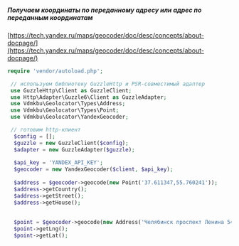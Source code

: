 ##### Получаем координаты по переданному адресу или адрес по переданным координатам
[https://tech.yandex.ru/maps/geocoder/doc/desc/concepts/about-docpage/](https://tech.yandex.ru/maps/geocoder/doc/desc/concepts/about-docpage/)
```php
require 'vendor/autoload.php';

 // используем библиотеку GuzzleHttp и PSR-совместимый адаптер 
 use GuzzleHttp\Client as GuzzleClient;
 use Http\Adapter\Guzzle6\Client as GuzzleAdapter;
 use Vdmkbu\Geolocator\Types\Address;
 use Vdmkbu\Geolocator\Types\Point;
 use Vdmkbu\Geolocator\YandexGeocoder;

 // готовим http-клиент
  $config = [];
  $guzzle = new GuzzleClient($config);
  $adapter = new GuzzleAdapter($guzzle);
  
  $api_key = 'YANDEX_API_KEY';
  $geocoder = new YandexGeocoder($client, $api_key);
  
  $address = $geocoder->geocode(new Point('37.611347,55.760241'));
  $address->getCountry();
  $address->getStreet();
  $address->getHouse();
  
  
  $point = $geocoder->geocode(new Address('Челябинск проспект Ленина 54'));
  $point->getLng();
  $point->getLat();
  
```